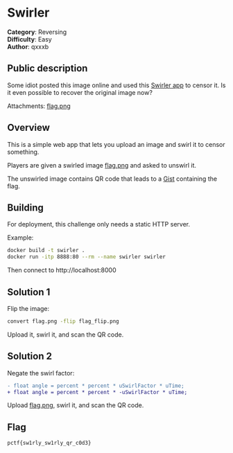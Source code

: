 # Swirler

**Category**: Reversing \
**Difficulty**: Easy \
**Author**: qxxxb

## Public description

Some idiot posted this image online and used this
[Swirler app](link_to_challenge) to censor it.
Is it even possible to recover the original image now?

Attachments: [flag.png](flag.png)

## Overview

This is a simple web app that lets you upload an image and swirl it to censor
something.

Players are given a swirled image [flag.png](flag.png) and asked to unswirl it.

The unswirled image contains QR code that leads to a
[Gist](https://gist.github.com/qxxxb/d22119c274b5d5d6383e5fc09a490c04)
containing the flag.

## Building

For deployment, this challenge only needs a static HTTP server.

Example:
```sh
docker build -t swirler .
docker run -itp 8888:80 --rm --name swirler swirler
```

Then connect to http://localhost:8000

## Solution 1

Flip the image:
```sh
convert flag.png -flip flag_flip.png
```

Upload it, swirl it, and scan the QR code.

## Solution 2

Negate the swirl factor:
```diff
- float angle = percent * percent * uSwirlFactor * uTime;
+ float angle = percent * percent * -uSwirlFactor * uTime;
```

Upload [flag.png](flag.png), swirl it, and scan the QR code.

## Flag

```
pctf{sw1rly_sw1rly_qr_c0d3}
```

